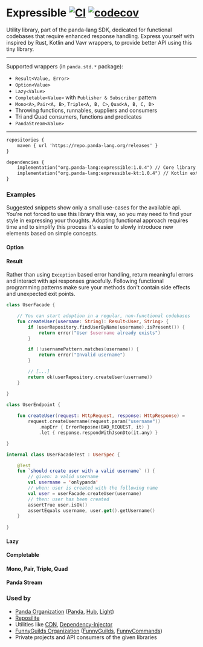 # Expressible [![CI](https://github.com/panda-lang/expressible/actions/workflows/maven.yml/badge.svg)](https://github.com/panda-lang/expressible/actions/workflows/maven.yml) [![codecov](https://codecov.io/gh/panda-lang/expressible/branch/main/graph/badge.svg?token=LI1PAPD6NM)](https://codecov.io/gh/panda-lang/expressible)
Utility library, part of the panda-lang SDK, dedicated for functional codebases that require enhanced response handling.
Express yourself with inspired by Rust, Kotlin and Vavr wrappers, to provide better API using this tiny library.

<hr>

Supported wrappers (in `panda.std.*` package):
* `Result<Value, Error>`
* `Option<Value>`
* `Lazy<Value>`
* `Completable<Value>` with `Publisher & Subscriber` pattern
* `Mono<A>`, `Pair<A, B>`, `Triple<A, B, C>`, `Quad<A, B, C, D>`
* Throwing functions, runnables, suppliers and consumers
* Tri and Quad consumers, functions and predicates 
* `PandaStream<Value>` 

<hr>

```xml
repositories {
    maven { url 'https://repo.panda-lang.org/releases' }
}

dependencies {
    implementation("org.panda-lang:expressible:1.0.4") // Core library
    implementation("org.panda-lang:expressible-kt:1.0.4") // Kotlin extensions
}
```

### Examples
Suggested snippets show only a small use-cases for the available api. 
You're not forced to use this library this way, so you may need to find your style in expressing your thoughts.
Adopting functional approach requires time and to simplify this process it's easier to slowly introduce new elements based on simple concepts.

#### Option

#### Result

Rather than using `Exception` based error handling, return meaningful errors and interact with api responses gracefully.
Following functional programming patterns make sure your methods don't contain side effects and unexpected exit points. 

```kotlin
class UserFacade {

    // You can start adoption in a regular, non-functional codebases
    fun createUser(username: String): Result<User, String> {
        if (userRepository.findUserByName(username).isPresent()) {
            return error("User $username already exists")
        }

        if (!usernamePattern.matches(username)) {
            return error("Invalid username")
        }

        // [...]
        return ok(userRepository.createUser(username))
    }

}

class UserEndpoint {
    
    fun createUser(request: HttpRequest, response: HttpResponse) =
        request.createUsername(request.param("username"))
            .mapErr { ErrorReposne(BAD_REQUEST, it) }
            .let { response.respondWithJsonDto(it.any) }

}

internal class UserFacadeTest : UserSpec {

    @Test
    fun `should create user with a valid username` () {
        // given: a valid username
        val username = 'onlypanda'
        // when: user is created with the following name
        val user = userFacade.createUser(username)
        // then: user has been created
        assertTrue user.isOk()
        assertEquals username, user.get().getUsername()
    }
    
} 
```

#### Lazy

#### Completable

#### Mono, Pair, Triple, Quad

#### Panda Stream

### Used by

* [Panda Organization](https://github.com/panda-lang) ([Panda](https://github.com/panda-lang/panda), [Hub](https://github.com/panda-lang/hub), [Light](https://github.com/panda-lang))
* [Reposilite](https://github.com/dzikoysk/reposilite)
* Utilities like [CDN](https://github.com/dzikoysk/cdn), [Dependency-Injector](https://github.com/dzikoysk/dependency-injector)
* [FunnyGuilds Organization](https://github.com/FunnyGuilds) ([FunnyGuilds](https://github.com/FunnyGuilds/FunnyGuilds), [FunnyCommands](https://github.com/FunnyGuilds/FunnyCommands))
* Private projects and API consumers of the given libraries
